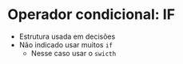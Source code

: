#  Operador condicional: IF
- Estrutura usada em decisões
- Não indicado usar muitos `if` 
  - Nesse caso usar o `swicth`